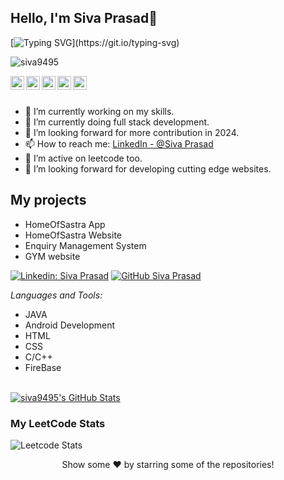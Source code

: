 ## Hello, I'm Siva Prasad👋

[![Typing SVG](https://readme-typing-svg.herokuapp.com?size=25&color=1A9AF7&lines=I'm+a+Full+Stack+devloper;+and+a+coder.)](https://git.io/typing-svg)

<p align="left"> <img src="https://komarev.com/ghpvc/?username=siva9495&label=Views&color=blue&style=plastic" alt="siva9495"/> </p>

<a href="https://www.linkedin.com/in/kadiyala-siva-prasad/">
  <img align="left" alt="Siva Prasad Linkdein" width="22px" src="https://cdn.jsdelivr.net/npm/simple-icons@v3/icons/linkedin.svg" />
</a>
<a href="https://github.com/siva9495">
  <img align="left" alt="Siva Prasad Github" width="22px" src="https://cdn.jsdelivr.net/npm/simple-icons@v3/icons/github.svg" />
</a>
<a href="https://t.me/Ronaldo">
  <img align="left" alt="Siva Prasad Telegram" width="22px" src="https://cdn.jsdelivr.net/npm/simple-icons@v3/icons/telegram.svg" />
</a>
<a href="https://www.instagram.com/_siva_prasad_07/">
  <img align="left" alt="Siva Prasad Instagram" width="22px" src="https://cdn.jsdelivr.net/npm/simple-icons@v3/icons/instagram.svg" />
</a>
<a href="https://www.facebook.com/siva.kadiyala.142/">
  <img align="left" alt="Siva Prasad Facebook" width="22px" src="https://cdn.jsdelivr.net/npm/simple-icons@v3/icons/facebook.svg" />
</a>

<br/>
<br/> 


- 🔭 I’m currently working on my skills.
- 🌱 I’m currently doing full stack development.
- 🤔 I’m looking forward for more contribution in 2024.
- 📫 How to reach me: [LinkedIn - @Siva Prasad](https://www.linkedin.com/in/kadiyala-siva-prasad/)
- 🌱 I’m active on leetcode too.
- 🤔 I’m looking forward for developing cutting edge websites.

## My projects
- HomeOfSastra App
- HomeOfSastra Website
- Enquiry Management System
- GYM website

[![Linkedin: Siva Prasad](https://img.shields.io/badge/siva%20prasad-blue?style=flat-square&logo=Linkedin&logoColor=white&link=https://www.linkedin.com/in/kadiyala-siva-prasad/)](https://www.linkedin.com/in/kadiyala-siva-prasad/)
[![GitHub Siva Prasad](https://img.shields.io/github/followers/siva9495?label=follow&style=social)](https://github.com/siva9495)


*Languages and Tools:*  
- JAVA
- Android Development
- HTML
- CSS
- C/C++
- FireBase

<br/>
<a href="https://github.com/siva9495">
 <img align="center" src="https://github-readme-stats.vercel.app/api?username=siva9495&show_icons=true&theme=light&line_height=27" alt="siva9495's GitHub Stats"/>
</a>

### My LeetCode Stats
![Leetcode Stats](https://leetcode.card.workers.dev/?username=siva_07)

<div align="center">
Show some ❤️ by starring some of the repositories!
</div>
